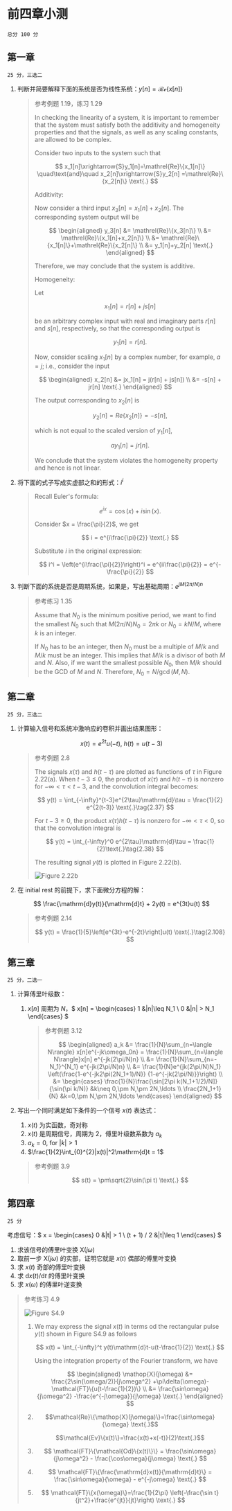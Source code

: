 # 前四章小测

```{note}
总分 100 分
```

## 第一章

```{note}
25 分，三选二
```

1. 判断并简要解释下面的系统是否为线性系统：$y[n] = \mathcal{Re}\{x[n]\}$
   > 参考例题 1.19，练习 1.29
   >
   > In checking the linearity of a system, it is
   > important to remember that the system must
   > satisfy both the additivity and homogeneity
   > properties and that the signals, as well as
   > any scaling constants, are allowed to be complex.
   >
   > Consider two inputs to the system such that
   >
   > $$
     x_1[n]\xrightarrow{S}y_1[n]=\mathrel{Re}\{x_1[n]\}
     \quad\text{and}\quad x_2[n]\xrightarrow{S}y_2[n]
     =\mathrel{Re}\{x_2[n]\}
     \text{.}
     $$
   >
   > Additivity:
   >
   > Now consider a third input $x_3[n]=x_1[n]+x_2[n]$.
   > The corresponding system output will be
   >
   > $$
     \begin{aligned}
     y_3[n] &= \mathrel{Re}\{x_3[n]\} \\
     &= \mathrel{Re}\{x_1[n]+x_2[n]\} \\
     &= \mathrel{Re}\{x_1[n]\}+\mathrel{Re}\{x_2[n]\} \\
     &= y_1[n]+y_2[n]
     \text{.}
     \end{aligned}
     $$
   >
   > Therefore, we may conclude that the system is additive.
   >
   > Homogeneity:
   >
   > Let
   >
   > $$
     x_1[n] = r[n] + js[n]
     $$
   >
   > be an arbitrary complex input with real and imaginary
   > parts $r[n]$ and $s[n]$, respectively, so that the
   > corresponding output is
   >
   > $$
     y_1[n] = r[n]
     \text{.}
     $$
   >
   > Now, consider scaling $x_1[n]$ by a complex number,
   > for example, $a = j$; i.e., consider the input
   >
   > $$
     \begin{aligned}
     x_2[n] &= jx_1[n] = j(r[n] + js[n]) \\
     &= -s[n] + jr[n]
     \text{.}
     \end{aligned} 
     $$
   >
   > The output corresponding to $x_2[n]$ is
   >
   > $$
     y_2[n] = \mathrel{Re}\{x_2[n]\} = -s[n]
     \text{,}
     $$
   >
   > which is not equal to the scaled version of
   > $y_1[n]$,
   >
   > $$
     ay_1[n] = jr[n]
     \text{.}
     $$
   >
   > We conclude that the system violates the
   > homogeneity property and hence is not linear.
1. 将下面的式子写成实虚部之和的形式：$i^i$
   > Recall Euler's formula:
   > 
   > $$
     e^{ix} = \cos(x) + i\sin(x)
     \text{.}
     $$
   >
   > Consider $x = \frac{\pi}{2}$, we get
   >
   > $$
     i = e^{i\frac{\pi}{2}}
     \text{.}
     $$
   >
   > Substitute $i$ in the original expression:
   >
   > $$
     i^i = \left(e^{i\frac{\pi}{2}}\right)^i
     = e^{ii\frac{\pi}{2}} = e^{-\frac{\pi}{2}}
     $$
1. 判断下面的系统是否是周期系统，如果是，写出基础周期：$e^{jM(2\pi/N)n}$
   > 参考练习 1.35
   >
   > Assume that $N_0$ is the minimum positive period, we want
   > to find the smallest $N_0$ such that $M(2\pi/N)N_0=2\pi k$
   > or $N_0=kN/M$, where $k$ is an integer.
   >
   > If $N_0$ has to be an integer, then $N_0$ must be a multiple
   > of $M/k$ and $M/k$ must be an integer. This implies that
   > $M/k$ is a divisor of both $M$ and $N$. Also, if we want the
   > smallest possible $N_0$, then $M/k$ should be the GCD of
   > $M$ and $N$. Therefore, $N_0 = N/\operatorname{gcd}(M, N)$.

## 第二章

```{note}
25 分，三选二
```

1. 计算输入信号和系统冲激响应的卷积并画出结果图形：

   $$
      x(t) = e^{2t}u(-t)\text{, }
      h(t) = u(t - 3)
   $$

   > 参考例题 2.8
   >
   > The signals $x(\tau)$ and $h(t-\tau)$ are plotted as functions
   > of $\tau$ in Figure 2.22(a). When $t-3\leq0$, the product of
   > $x(\tau)$ and $h(t-\tau)$ is nonzero for $-\infty<\tau<t-3$,
   > and the convolution integral becomes:
   >
   > $$
     y(t) = \int_{-\infty}^{t-3}e^{2\tau}\mathrm{d}\tau
     = \frac{1}{2} e^{2(t-3)}
     \text{.}\tag{2.37}
     $$
   >
   > For $t-3\geq0$, the product $x(\tau)h(t-\tau)$ is nonzero
   > for $-\infty<\tau<0$, so that the convolution integral is
   >
   > $$
     y(t) = \int_{-\infty}^0 e^{2\tau}\mathrm{d}\tau
     = \frac{1}{2}\text{.}\tag{2.38}
     $$
   >
   > The resulting signal $y(t)$ is plotted in Figure 2.22(b).
   >
   > ![Figure 2.22b](assets/2-8a.jpg)

2. 在 initial rest 的前提下，求下面微分方程的解：

   $$
      \frac{\mathrm{d}y(t)}{\mathrm{d}t} + 2y(t)
      = e^{3t}u(t)
   $$

   > 参考例题 2.14
   >
   > $$
     y(t) = \frac{1}{5}\left[e^{3t}-e^{-2t}\right]u(t)
     \text{.}\tag{2.108}
     $$

## 第三章

```{note}
25 分，二选一
```

1. 计算傅里叶级数：
   1. $x[n]$ 周期为 $N$，$
         x[n] = \begin{cases}
            1 &|n|\leq N_1 \\
            0 &|n| > N_1    
         \end{cases}
   $
      > 参考例题 3.12
      >
      > $$
        \begin{aligned}
        a_k &= \frac{1}{N}\sum_{n=\langle N\rangle}
        x[n]e^{-jk\omega_0n}
        = \frac{1}{N}\sum_{n=\langle N\rangle}x[n]
        e^{-jk(2\pi/N)n} \\
        &= \frac{1}{N}\sum_{n=-N_1}^{N_1}
        e^{-jk(2\pi/N)n} \\
        &= \frac{1}{N}e^{jk(2\pi/N)N_1}
        \left(\frac{1-e^{-jk2\pi(2N_1+1)/N}}
        {1-e^{-jk(2\pi/N)}}\right) \\
        &= \begin{cases}
        \frac{1}{N}\frac{\sin[2\pi k(N_1+1/2)/N]}
        {\sin(\pi k/N)}
        &k\neq 0,\pm N,\pm 2N,\ldots \\
        \frac{2N_1+1}{N}
        &k=0,\pm N,\pm 2N,\ldots
        \end{cases}
        \end{aligned}
        $$


1. 写出一个同时满足如下条件的一个信号 $x(t)$ 表达式：
   1. $x(t)$ 为实函数，奇对称
   1. $x(t)$ 是周期信号，周期为 $2$，傅里叶级数系数为 $a_k$
   1. $a_k = 0\text{, for }|k|>1$
   1. $\frac{1}{2}\int_{0}^{2}|x(t)|^2\mathrm{d}t = 1$

   > 参考例题 3.9
   >
   > $$
     s(t) = \pm\sqrt{2}\sin(\pi t)
     \text{.}
     $$

## 第四章

```{note}
25 分
```

考虑信号：$
x =
\begin{cases}
   0 &|t| > 1 \\
   (t + 1) / 2 &|t|\leq 1
\end{cases}
$

1. 求该信号的傅里叶变换 $\mathop{X}(j\omega)$
1. 取前一步 $\mathop{X}(j\omega)$ 的实部，证明它就是 $x(t)$ 偶部的傅里叶变换
1. 求 $x(t)$ 奇部的傅里叶变换
1. 求 $\mathrm{d}x(t)/\mathrm{d}t$ 的傅里叶变换
1. 求 $x(\omega)$ 的傅里叶逆变换

> 参考练习 4.9
>
> ![Figure S4.9](assets/4-9a.jpg)
>
> 1.
>    We may express the signal $x(t)$ in terms od the rectangular
>    pulse $y(t)$ shown in Figure S4.9 as follows
>
>    $$
     x(t) = \int_{-\infty}^t y(t)\mathrm{d}t-u(t-\frac{1}{2})
     \text{.}
     $$
>
>    Using the integration property of the Fourier transform, we have
>
>    $$
     \begin{aligned}
     \mathop{X}(j\omega) &= \frac{2\sin(\omega/2)}{j\omega^2}
     +\pi\delta(\omega)-\mathcal{FT}\{u(t-\frac{1}{2})\} \\
     &= \frac{\sin\omega}{j\omega^2}
     -\frac{e^{-j\omega}}{j\omega}
     \text{.}
     \end{aligned}
     $$
>
> 2.
>    $$\mathcal{Re}\{\mathop{X}(j\omega)\}=\frac{\sin\omega}{\omega}
     \text{.}$$
>    
>    $$\mathcal{Ev}\{x(t)\}=\frac{x(t)+x(-t)}{2}\text{.}$$
> 3.
>    $$
     \mathcal{FT}\{\mathcal{Od}\{x(t)\}\} =
     \frac{\sin\omega}{j\omega^2} - \frac{\cos\omega}{j\omega}
     \text{.}
     $$
> 4.
>    $$
     \mathcal{FT}\{\frac{\mathrm{d}x(t)}{\mathrm{d}t}\} =
     \frac{\sin\omega}{\omega} - e^{-j\omega}
     \text{.}
     $$
> 5.
>    $$
     \mathcal{FT}\{x(\omega)\}=\frac{1}{2\pi}
     \left(-\frac{\sin t}{jt^2}+\frac{e^{jt}}{jt}\right)
     \text{.}
     $$
